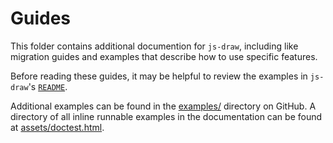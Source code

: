 # Guides

This folder contains additional documention for `js-draw`, including like migration guides and examples that describe how to use specific features.

Before reading these guides, it may be helpful to review the examples in `js-draw`'s [`README`](../).

Additional examples can be found in the [examples/](https://github.com/personalizedrefrigerator/js-draw/tree/main/docs/examples) directory on GitHub. A directory of all inline runnable examples in the documentation can be found at [assets/doctest.html](../assets/doctest.html).
